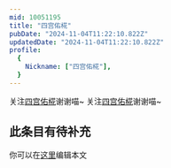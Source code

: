 ```yaml
---
mid: 10051195
title: "四宫佑椛"
pubDate: "2024-11-04T11:22:10.822Z"
updatedDate: "2024-11-04T11:22:10.822Z"
profile:
  {
    Nickname: ["四宫佑椛"],
  }
---
```


关注[四宫佑椛](https://space.bilibili.com/10051195)谢谢喵~ 关注[四宫佑椛](https://space.bilibili.com/10051195)谢谢喵~

## 此条目有待补充
你可以在[这里](https://github.com/Yuhanawa/VTuber.ICU/edit/master/src/content/v/四宫佑椛/index.md)编辑本文
